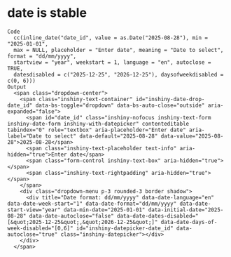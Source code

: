 # date is stable

    Code
      cc(inline_date("date_id", value = as.Date("2025-08-28"), min = "2025-01-01",
      max = NULL, placeholder = "Enter date", meaning = "Date to select", format = "dd/mm/yyyy",
      startview = "year", weekstart = 1, language = "en", autoclose = TRUE,
      datesdisabled = c("2025-12-25", "2026-12-25"), daysofweekdisabled = c(0, 6)))
    Output
      <span class="dropdown-center">
        <span class="inshiny-text-container" id="inshiny-date-drop-date_id" data-bs-toggle="dropdown" data-bs-auto-close="outside" aria-expanded="false">
          <span id="date_id" class="inshiny-nofocus inshiny-text-form inshiny-date-form inshiny-with-datepicker" contenteditable tabindex="0" role="textbox" aria-placeholder="Enter date" aria-label="Date to select" data-default="2025-08-28" data-value="2025-08-28">2025-08-28</span>
          <span class="inshiny-text-placeholder text-info" aria-hidden="true">Enter date</span>
          <span class="form-control inshiny-text-box" aria-hidden="true"></span>
          <span class="inshiny-text-rightpadding" aria-hidden="true"></span>
        </span>
        <div class="dropdown-menu p-3 rounded-3 border shadow">
          <div title="Date format: dd/mm/yyyy" data-date-language="en" data-date-week-start="1" data-date-format="dd/mm/yyyy" data-date-start-view="year" data-min-date="2025-01-01" data-initial-date="2025-08-28" data-date-autoclose="false" data-date-dates-disabled="[&quot;2025-12-25&quot;,&quot;2026-12-25&quot;]" data-date-days-of-week-disabled="[0,6]" id="inshiny-datepicker-date_id" data-autoclose="true" class="inshiny-datepicker"></div>
        </div>
      </span>

